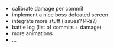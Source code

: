 - calibrate damage per commit
- implement a nice boss defeated screen
- integrate more stuff (issues? PRs?)
- battle log (list of commits + damage)
- more animations
- ...
